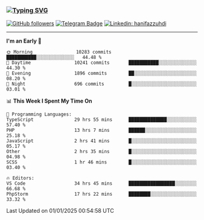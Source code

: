 ### [![Typing SVG](https://readme-typing-svg.herokuapp.com?font=lato&size=22&lines=Hi+There+👋)](https://git.io/typing-svg) 

[![GitHub followers](https://img.shields.io/github/followers/hanifazzuhdi?label=Follow&style=social)](https://github.com/hanifazzuhdi/?tab=follow) 
[![Telegram Badge](https://img.shields.io/badge/-hanif0198-blue?style=social&logo=telegram&link=https://www.t.me/hanif0198/)](https://www.t.me/hanif0198/) 
[![Linkedin: hanifazzuhdi](https://img.shields.io/badge/-hanifazzuhdi-blue?style=flat-square&logo=Linkedin&logoColor=white&link=https://www.linkedin.com/in/hanif-az-zuhdi-69688019b/)](https://www.linkedin.com/in/hanif-az-zuhdi-69688019b/) 

<hr/>

<!--START_SECTION:waka-->
**I'm an Early 🐤** 

```text
🌞 Morning                10283 commits       ███████████░░░░░░░░░░░░░░   44.48 % 
🌆 Daytime                10241 commits       ███████████░░░░░░░░░░░░░░   44.30 % 
🌃 Evening                1896 commits        ██░░░░░░░░░░░░░░░░░░░░░░░   08.20 % 
🌙 Night                  696 commits         █░░░░░░░░░░░░░░░░░░░░░░░░   03.01 % 
```


📊 **This Week I Spent My Time On** 

```text
💬 Programming Languages: 
TypeScript               29 hrs 55 mins      ██████████████░░░░░░░░░░░   57.40 % 
PHP                      13 hrs 7 mins       ██████░░░░░░░░░░░░░░░░░░░   25.18 % 
JavaScript               2 hrs 41 mins       █░░░░░░░░░░░░░░░░░░░░░░░░   05.17 % 
Other                    2 hrs 35 mins       █░░░░░░░░░░░░░░░░░░░░░░░░   04.98 % 
SCSS                     1 hr 46 mins        █░░░░░░░░░░░░░░░░░░░░░░░░   03.40 % 

🔥 Editors: 
VS Code                  34 hrs 45 mins      █████████████████░░░░░░░░   66.68 % 
PhpStorm                 17 hrs 22 mins      ████████░░░░░░░░░░░░░░░░░   33.32 % 
```


 Last Updated on 01/01/2025 00:54:58 UTC
<!--END_SECTION:waka-->
